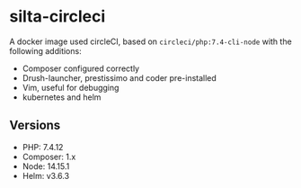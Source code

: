 # silta-circleci
A docker image used circleCI, based on `circleci/php:7.4-cli-node` with the following additions:

- Composer configured correctly
- Drush-launcher, prestissimo and coder pre-installed
- Vim, useful for debugging
- kubernetes and helm

## Versions
- PHP: 7.4.12
- Composer: 1.x
- Node: 14.15.1
- Helm: v3.6.3
